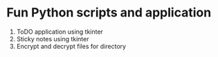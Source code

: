 # Fun Python scripts and application 

1. ToDO application using tkinter
2. Sticky notes using tkinter
3. Encrypt and decrypt files for directory
 
